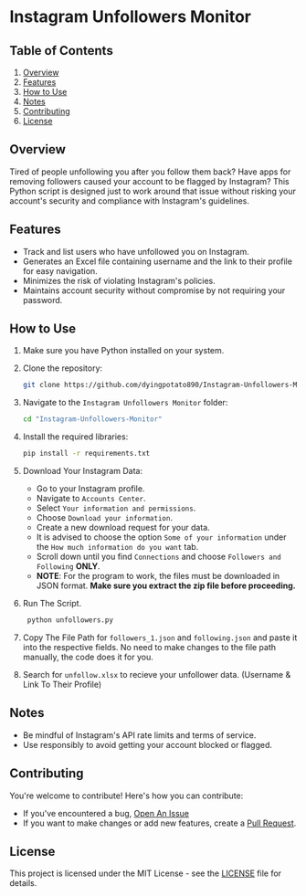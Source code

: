 # Instagram Unfollowers Monitor

## Table of Contents

1. [Overview](#overview)
2. [Features](#features)
3. [How to Use](#how-to-use)
4. [Notes](#notes)
5. [Contributing](#contributing)
6. [License](#license)

## Overview

Tired of people unfollowing you after you follow them back? Have apps for removing followers caused your account to be flagged by Instagram? This Python script is designed just to work around that issue without risking your account's security and compliance with Instagram's guidelines.

## Features

- Track and list users who have unfollowed you on Instagram.
- Generates an Excel file containing username and the link to their profile for easy navigation.
- Minimizes the risk of violating Instagram's policies.
- Maintains account security without compromise by not requiring your password.

## How to Use

1. Make sure you have Python installed on your system.

2. Clone the repository:
    ```sh
    git clone https://github.com/dyingpotato890/Instagram-Unfollowers-Monitor.git
    ```
3. Navigate to the `Instagram Unfollowers Monitor` folder:
    ```sh
    cd "Instagram-Unfollowers-Monitor"
    ```
4. Install the required libraries:
    ```sh
    pip install -r requirements.txt
    ```
    
5. Download Your Instagram Data:
    - Go to your Instagram profile.
    - Navigate to `Accounts Center`.
    - Select `Your information and permissions`.
    - Choose `Download your information`.
    - Create a new download request for your data.
    - It is advised to choose the option `Some of your information` under the `How much information do you want` tab.
    - Scroll down until you find ```Connections``` and choose ```Followers and Following``` **ONLY**.
    - **NOTE**: For the program to work, the files must be downloaded in JSON format. **Make sure you extract the zip file before proceeding.**

6. Run The Script.
   ```sh
    python unfollowers.py
    ```

7. Copy The File Path for ```followers_1.json``` and ```following.json``` and paste it into the respective fields. No need to make changes to the file path manually, the code does it for you.

6. Search for ```unfollow.xlsx``` to recieve your unfollower data. (Username & Link To Their Profile)

## Notes

- Be mindful of Instagram's API rate limits and terms of service.
- Use responsibly to avoid getting your account blocked or flagged.

## Contributing

You're welcome to contribute! Here's how you can contribute:
- If you've encountered a bug, [Open An Issue](https://github.com/dyingpotato890/Instagram-Unfollowers-Monitor/issues)
- If you want to make changes or add new features, create a [Pull Request](https://github.com/dyingpotato890/Instagram-Unfollowers-Monitor/pulls).

## License

This project is licensed under the MIT License - see the [LICENSE](LICENSE) file for details.
